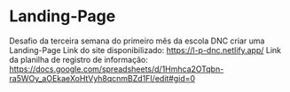 # Landing-Page
Desafio da terceira semana do primeiro mês da escola DNC criar uma Landing-Page
Link do site disponibilizado: https://l-p-dnc.netlify.app/
Link da planilha de registro de informação: https://docs.google.com/spreadsheets/d/1Hmhca2OTqbn-ra5WOy_aOEkaeXoHtVyh8qcnmBZd1FI/edit#gid=0
